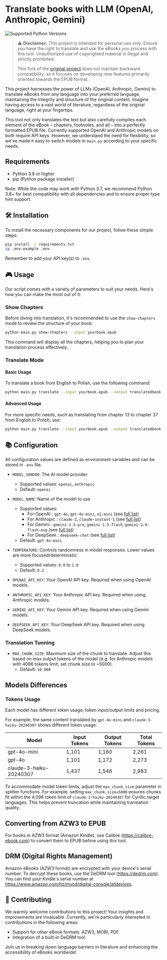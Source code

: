 # Translate books with LLM (OpenAI, Anthropic, Gemini)

![Supported Python Versions](https://img.shields.io/badge/python-3.8%20%7C%203.9%20%7C%203.10%20%7C%203.11%20%7C%203.12-blue)


> ⚠️ **Disclaimer:** This project is intended for personal use only. Ensure you have the right to translate and use the eBooks you process with this tool. Unauthorized use of copyrighted material is illegal and strictly prohibited. 
> 
> This fork of the [original project](https://github.com/jb41/translate-book) does not maintain backward compatibility, as it focuses on developing new features primarily oriented towards the EPUB format.

This project harnesses the power of LLMs (OpenAI, Anthropic, Gemini) to translate eBooks from any language into your preferred language, maintaining the integrity and structure of the original content. Imagine having access to a vast world of literature, regardless of the original language, right at your fingertips.

This tool not only translates the text but also carefully compiles each element of the eBook – chapters, footnotes, and all – into a perfectly formatted EPUB file. Currently supported OpenAI and Anthropic models on both require API keys. However, we understand the need for flexibility, so we've made it easy to switch models in `main.py` according to your specific needs.


## Requirements

- Python 3.8 or higher
- pip (Python package installer)

Note: While the code may work with Python 3.7, we recommend Python 3.8+ for best compatibility with all dependencies and to ensure proper type hint support.


## 🛠️ Installation

To install the necessary components for our project, follow these simple steps:

```bash
pip install -r requirements.txt
cp .env.example .env
```

Remember to add your API key(s) to `.env`.


## 🎮 Usage

Our script comes with a variety of parameters to suit your needs. Here's how you can make the most out of it:

### Show Chapters

Before diving into translation, it's recommended to use the `show-chapters` mode to review the structure of your book:

```bash
python main.py show-chapters --input yourbook.epub
```

This command will display all the chapters, helping you to plan your translation process effectively.

### Translate Mode

#### Basic Usage

To translate a book from English to Polish, use the following command:

```bash
python main.py translate --input yourbook.epub --output translatedbook.epub  --from-lang EN --to-lang PL
```

#### Advanced Usage

For more specific needs, such as translating from chapter 13 to chapter 37 from English to Polish, use:

```bash
python main.py translate --input yourbook.epub --output translatedbook.epub --from-chapter 13 --to-chapter 37 --from-lang EN --to-lang PL
```


## 📚 Configuration

All configuration values are defined as environment variables and can be stored in `.env` file.

- `MODEL_VENDOR`: The AI model provider
  - Supported values: `openai`, `anthropic`
  - Default: `openai`

- `MODEL_NAME`: Name of the model to use
  - Supported values:
    - For OpenAI : `gpt-4o`, `gpt-4o-mini`, `o1-mini` (see [full list](https://platform.openai.com/docs/models))
    - For Anthropic : `claude-2`, `claude-instant-1` (see [full list](https://docs.anthropic.com/en/docs/about-claude/models))
    - For Gemini : `gemini-1.5-pro`, `gemini-1.5-flash`, `gemini-2.0-flash-exp` (see [full list](https://ai.google.dev/gemini-api/docs/models/gemini))
    - For DeepSeek : `deepseek-chat` (see [full list](https://api-docs.deepseek.com/quick_start/pricing))
  - Default: `gpt-4o-mini`

- `TEMPERATURE`: Controls randomness in model responses. Lower values are more focused/deterministic
  - Supported values: `0.0` to `1.0`
  - Default: `0.2`

- `OPENAI_API_KEY`: Your OpenAI API key. Required when using OpenAI models.

- `ANTHROPIC_API_KEY`: Your Anthropic API key. Required when using Anthropic models.

- `GEMINI_API_KEY`: Your Gemini API key. Required when using Gemini models.

- `DEEPSEEK_API_KEY`: Your DeepSeek API key. Required when using DeepSeek models.

### Translation Tunning

- `MAX_CHUNK_SIZE`: Maximum size of the chunk to translate. Adjust this based on max output tokens of the model (e.g. for Anthropic models with 4096 tokens limit, set chunk size to ~5000).
  - Default: `10_000` 

## Models Differences

### Tokens Usage
Each model has different token usage, token input/output limits and pricing.

For example, the same content translated by `gpt-4o-mini` and `claude-3-haiku-20240307` shows different token usage:

| Model | Input Tokens | Output Tokens | Total Tokens |
|-------|--------------|---------------|--------------|
| gpt-4o-mini | 1,101 | 1,160 | 2,261 |
| gpt-4o | 1,101 | 1,172 | 2,273 |
| claude-3-haiku-20240307 | 1,437 | 1,546 | 2,983 |

To accommodate model token limits, adjust the `max_chunk_size` parameter in splitter functions. For example, setting `max_chunk_size=5000` ensures chunks fit within the 4,096 token limit of `claude-3-haiku-20240307` for Cyrillic target languages. This helps prevent truncation while maintaining translation quality.

## Converting from AZW3 to EPUB

For books in AZW3 format (Amazon Kindle), use Calibre (https://calibre-ebook.com) to convert them to EPUB before using this tool.


## DRM (Digital Rights Management)

Amazon eBooks (AZW3 format) are encrypted with your device's serial number. To decrypt these books, use the DeDRM tool (https://dedrm.com). You can find your Kindle's serial number at https://www.amazon.com/hz/mycd/digital-console/alldevices.


## 🤝 Contributing

We warmly welcome contributions to this project! Your insights and improvements are invaluable. Currently, we're particularly interested in contributions in the following areas:

- Support for other eBook formats: AZW3, MOBI, PDF.
- Integration of a built-in DeDRM tool

Join us in breaking down language barriers in literature and enhancing the accessibility of eBooks worldwide!
